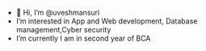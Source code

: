 - 👋 Hi, I’m @uveshmansuri
- I’m interested in App and Web development, Database management,Cyber security 
- I’m currently I am in second year of BCA

<!---
uveshmansuri/uveshmansuri is a ✨ special ✨ repository because its `README.md` (this file) appears on your GitHub profile.
You can click the Preview link to take a look at your changes.
--->
